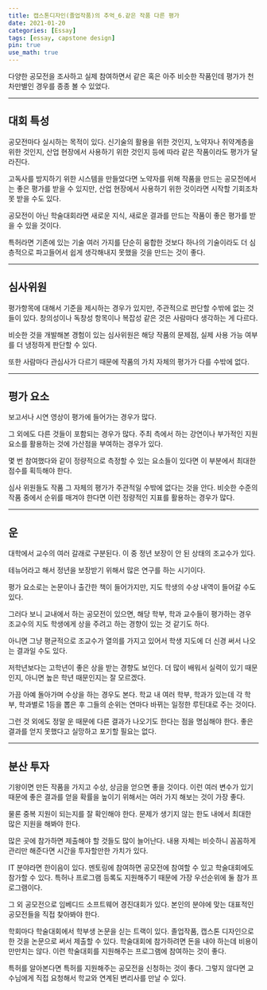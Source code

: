 ```yaml
---
title: 캡스톤디자인(졸업작품)의 추억_6.같은 작품 다른 평가
date: 2021-01-20
categories: [Essay]
tags: [essay, capstone design]
pin: true
use_math: true
---
```


다양한 공모전을 조사하고 실제 참여하면서 같은 혹은 아주 비슷한 작품인데 평가가 천차만별인 경우를 종종 볼 수 있었다.  

*****

## __대회 특성__

공모전마다 실시하는 목적이 있다. 신기술의 활용을 위한 것인지, 노약자나 취약계층을 위한 것인지, 산업 현장에서 사용하기 위한 것인지 등에 따라 같은 작품이라도 평가가 달라진다.  
  
고독사를 방지하기 위한 시스템을 만들었다면 노약자를 위해 작품을 만드는 공모전에서는 좋은 평가를 받을 수 있지만, 산업 현장에서 사용하기 위한 것이라면 시작할 기회조차 못 받을 수도 있다.  
  
공모전이 아닌 학술대회라면 새로운 지식, 새로운 결과를 만드는 작품이 좋은 평가를 받을 수 있을 것이다.  
  
특허라면 기존에 있는 기술 여러 가지를 단순히 융합한 것보다 하나의 기술이라도 더 심층적으로 파고들어서 쉽게 생각해내지 못했을 것을 만드는 것이 좋다.  

*****

## __심사위원__

평가항목에 대해서 기준을 제시하는 경우가 있지만, 주관적으로 판단할 수밖에 없는 것들이 있다. 창의성이나 독창성 항목이나 복잡성 같은 것은 사람마다 생각하는 게 다르다.  
  
비슷한 것을 개발해본 경험이 있는 심사위원은 해당 작품의 문제점, 실제 사용 가능 여부를 더 냉정하게 판단할 수 있다.  
  
또한 사람마다 관심사가 다르기 때문에 작품의 가치 자체의 평가가 다를 수밖에 없다.  

*****

## __평가 요소__
  
보고서나 시연 영상이 평가에 들어가는 경우가 많다.  
  
그 외에도 다른 것들이 포함되는 경우가 많다. 주최 측에서 하는 강연이나 부가적인 지원 요소를 활용하는 것에 가산점을 부여하는 경우가 있다.  
  
몇 번 참여했다와 같이 정량적으로 측정할 수 있는 요소들이 있다면 이 부분에서 최대한 점수를 획득해야 한다.  
  
심사 위원들도 작품 그 자체의 평가가 주관적일 수밖에 없다는 것을 안다. 비슷한 수준의 작품 중에서 순위를 매겨야 한다면 이런 정량적인 지표를 활용하는 경우가 많다.  

*****

## __운__

대학에서 교수의 여러 갈래로 구분된다. 이 중 정년 보장이 안 된 상태의 조교수가 있다.  
  
테뉴어라고 해서 정년을 보장받기 위해서 많은 연구를 하는 시기이다.  
  
평가 요소로는 논문이나 출간한 책이 들어가지만, 지도 학생의 수상 내역이 들어갈 수도 있다.  

그러다 보니 교내에서 하는 공모전이 있으면, 해당 학부, 학과 교수들이 평가하는 경우 조교수의 지도 학생에게 상을 주려고 하는 경향이 있는 것 같기도 하다.  
  
아니면 그냥 평균적으로 조교수가 열의를 가지고 있어서 학생 지도에 더 신경 써서 나오는 결과일 수도 있다.  
  
저학년보다는 고학년이 좋은 상을 받는 경향도 보인다. 더 많이 배워서 실력이 있기 때문인지, 아니면 높은 학년 때문인지는 잘 모르겠다.  
  
가끔 아예 돌아가며 수상을 하는 경우도 본다. 학교 내 여러 학부, 학과가 있는데 각 학부, 학과별로 1등을 뽑은 후 그들의 순위는 연마다 바뀌는 일정한 루틴대로 주는 것이다.  
  
그런 것 외에도 정말 운 때문에 다른 결과가 나오기도 한다는 점을 명심해야 한다. 좋은 결과를 얻지 못했다고 실망하고 포기할 필요는 없다.  

*****

## __분산 투자__

기왕이면 만든 작품을 가지고 수상, 상금을 얻으면 좋을 것이다. 이런 여러 변수가 있기 때문에 좋은 결과를 얻을 확률을 높이기 위해서는 여러 가지 해보는 것이 가장 좋다.  
  
물론 중복 지원이 되는지를 잘 확인해야 한다. 문제가 생기지 않는 한도 내에서 최대한 많은 지원을 해봐야 한다.  
  
많은 곳에 참가하면 제출해야 할 것들도 많이 늘어난다. 내용 자체는 비슷하니 꼼꼼하게 관리만 해준다면 시간을 투자할만한 가치가 있다.  
  
IT 분야라면 한이음이 있다. 멘토링에 참여하면 공모전에 참여할 수 있고 학술대회에도 참가할 수 있다. 특허나 프로그램 등록도 지원해주기 때문에 가장 우선순위에 둘 참가 프로그램이다.  
  
그 외 공모전으로 임베디드 소프트웨어 경진대회가 있다. 본인의 분야에 맞는 대표적인 공모전들을 직접 찾아봐야 한다.  
  
학회마다 학술대회에서 학부생 논문을 싣는 트랙이 있다. 졸업작품, 캡스톤 디자인으로 한 것을 논문으로 써서 제출할 수 있다. 학술대회에 참가하려면 돈을 내야 하는데 비용이 만만치는 않다. 이런 학술대회를 지원해주는 프로그램에 참여하는 것이 좋다.  
  
특허를 알아본다면 특허를 지원해주는 공모전을 신청하는 것이 좋다. 그렇지 않다면 교수님에게 직접 요청해서 학교와 연계된 변리사를 만날 수 있다.  

